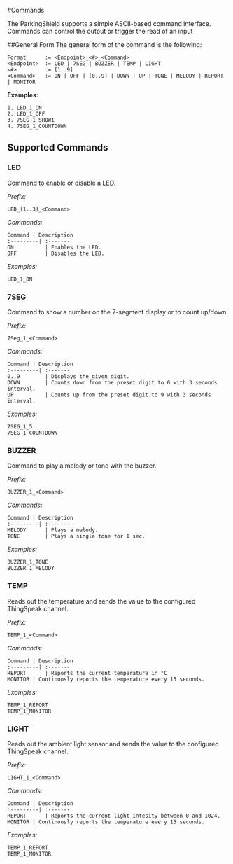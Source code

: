 #Commands

The ParkingShield supports a simple ASCII-based command interface. Commands can control the output or trigger the read of an input

##General Form
The general form of the command is the following:

	Format	 	:= <Endpoint>_<#>_<Command>
	<Endpoint>	:= LED | 7SEG | BUZZER | TEMP | LIGHT
	<#>			:= [1..9]
	<Command>	:= ON | OFF | [0..9] | DOWN | UP | TONE | MELODY | REPORT | MONITOR

**Examples:**

	1. LED_1_ON
	2. LED_1_OFF
	3. 7SEG_1_SHOW1
	4. 7SEG_1_COUNTDOWN

## Supported Commands
### LED
Command to enable or disable a LED. 

_Prefix:_

	LED_[1..3]_<Command>
	
_Commands:_

	Command	| Description
	:---------| :-------
	ON 			| Enables the LED.
	OFF			| Disables the LED.

_Examples:_

	LED_1_ON  
	
### 7SEG
Command to show a number on the 7-segment display or to count up/down

_Prefix:_

	7Seg_1_<Command>
	
_Commands:_

	Command	| Description
	:---------| :-------
	0..9		| Displays the given digit.
	DOWN		| Counts down from the preset digit to 0 with 3 seconds interval.
	UP   		| Counts up from the preset digit to 9 with 3 seconds interval.

_Examples:_

	7SEG_1_5
	7SEG_1_COUNTDOWN 
	
### BUZZER
Command to play a melody or tone with the buzzer.

_Prefix:_

	BUZZER_1_<Command>
	
_Commands:_

	Command	| Description
	:---------| :-------
	MELODY		| Plays a melody.
	TONE		| Plays a single tone for 1 sec.

_Examples:_

	BUZZER_1_TONE
	BUZZER_1_MELODY
	
### TEMP
Reads out the temperature and sends the value to the configured ThingSpeak channel.

_Prefix:_

	TEMP_1_<Command>
	
_Commands:_

	Command	| Description
	:---------| :-------
	REPORT		| Reports the current temperature in °C
	MONITOR	| Continously reports the temperature every 15 seconds.

_Examples:_

	TEMP_1_REPORT
	TEMP_1_MONITOR
	
	
### LIGHT

Reads out the ambient light sensor and sends the value to the configured ThingSpeak channel.

_Prefix:_

	LIGHT_1_<Command>
	
_Commands:_

	Command	| Description
	:---------| :-------
	REPORT		| Reports the current light intesity between 0 and 1024.
	MONITOR	| Continously reports the temperature every 15 seconds.

_Examples:_

	TEMP_1_REPORT
	TEMP_1_MONITOR
	
